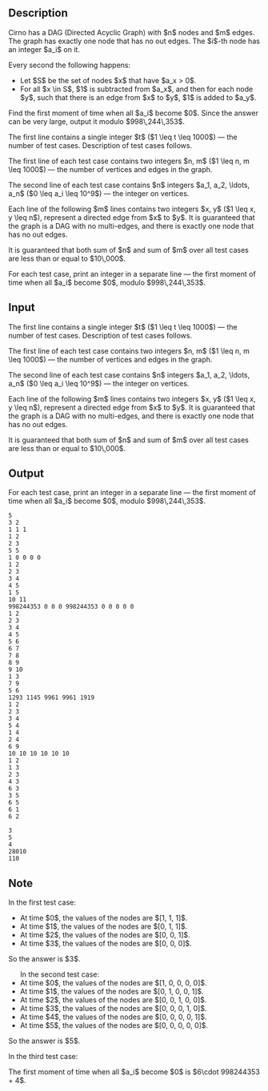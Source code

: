 ## Description

<div><p>Cirno has a DAG (Directed Acyclic Graph) with $n$ nodes and $m$ edges. The graph has exactly one node that has no out edges. The $i$-th node has an integer $a_i$ on it.</p><p>Every second the following happens:</p><ul><li> Let $S$ be the set of nodes $x$ that have $a_x &gt; 0$.</li><li> For all $x \in S$, $1$ is subtracted from $a_x$, and then for each node $y$, such that there is an edge from $x$ to $y$, $1$ is added to $a_y$.</li></ul><p>Find the first moment of time when all $a_i$ become $0$. Since the answer can be very large, output it modulo $998\,244\,353$.</p></div><div class="input-specification"><p>The first line contains a single integer $t$ ($1 \leq t \leq 1000$) — the number of test cases. Description of test cases follows.</p><p>The first line of each test case contains two integers $n, m$ ($1 \leq n, m \leq 1000$) — the number of vertices and edges in the graph.</p><p>The second line of each test case contains $n$ integers $a_1, a_2, \ldots, a_n$ ($0 \leq a_i \leq 10^9$) — the integer on vertices.</p><p>Each line of the following $m$ lines contains two integers $x, y$ ($1 \leq x, y \leq n$), represent a directed edge from $x$ to $y$. It is guaranteed that the graph is a DAG with no multi-edges, and there is exactly one node that has no out edges.</p><p>It is guaranteed that both sum of $n$ and sum of $m$ over all test cases are less than or equal to $10\,000$.</p></div><div class="output-specification"><p>For each test case, print an integer in a separate line — the first moment of time when all $a_i$ become $0$, modulo $998\,244\,353$.</p></div>

## Input

<p>The first line contains a single integer $t$ ($1 \leq t \leq 1000$) — the number of test cases. Description of test cases follows.</p><p>The first line of each test case contains two integers $n, m$ ($1 \leq n, m \leq 1000$) — the number of vertices and edges in the graph.</p><p>The second line of each test case contains $n$ integers $a_1, a_2, \ldots, a_n$ ($0 \leq a_i \leq 10^9$) — the integer on vertices.</p><p>Each line of the following $m$ lines contains two integers $x, y$ ($1 \leq x, y \leq n$), represent a directed edge from $x$ to $y$. It is guaranteed that the graph is a DAG with no multi-edges, and there is exactly one node that has no out edges.</p><p>It is guaranteed that both sum of $n$ and sum of $m$ over all test cases are less than or equal to $10\,000$.</p>

## Output

<p>For each test case, print an integer in a separate line — the first moment of time when all $a_i$ become $0$, modulo $998\,244\,353$.</p>





```input1|2,3,4,5,13,14,15,16,17,18,19,20,21,22,23,24,25,34,35,36,37,38,39,40,41,42,43,44
5
3 2
1 1 1
1 2
2 3
5 5
1 0 0 0 0
1 2
2 3
3 4
4 5
1 5
10 11
998244353 0 0 0 998244353 0 0 0 0 0
1 2
2 3
3 4
4 5
5 6
6 7
7 8
8 9
9 10
1 3
7 9
5 6
1293 1145 9961 9961 1919
1 2
2 3
3 4
5 4
1 4
2 4
6 9
10 10 10 10 10 10
1 2
1 3
2 3
4 3
6 3
3 5
6 5
6 1
6 2
```




```output1
3
5
4
28010
110
```



## Note

<p>In the first test case:</p><ul><li> At time $0$, the values of the nodes are $[1, 1, 1]$. </li><li> At time $1$, the values of the nodes are $[0, 1, 1]$. </li><li> At time $2$, the values of the nodes are $[0, 0, 1]$. </li><li> At time $3$, the values of the nodes are $[0, 0, 0]$.</li></ul><p>So the answer is $3$.</p><ul> In the second test case: <li> At time $0$, the values of the nodes are $[1, 0, 0, 0, 0]$. </li><li> At time $1$, the values of the nodes are $[0, 1, 0, 0, 1]$. </li><li> At time $2$, the values of the nodes are $[0, 0, 1, 0, 0]$. </li><li> At time $3$, the values of the nodes are $[0, 0, 0, 1, 0]$. </li><li> At time $4$, the values of the nodes are $[0, 0, 0, 0, 1]$. </li><li> At time $5$, the values of the nodes are $[0, 0, 0, 0, 0]$. </li></ul> So the answer is $5$.<p>In the third test case:</p><p>The first moment of time when all $a_i$ become $0$ is $6\cdot 998244353 + 4$.</p>
